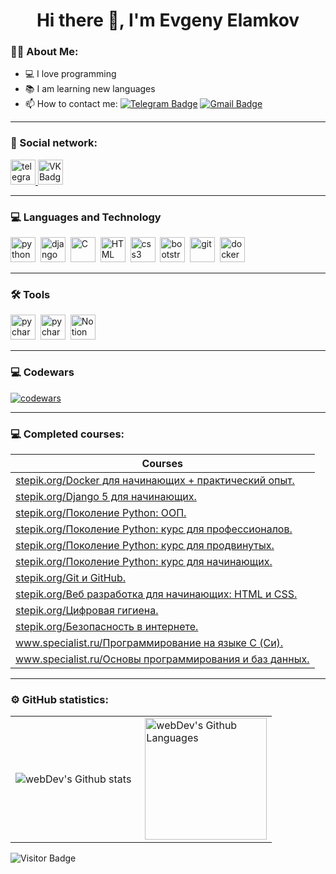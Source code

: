 <h1 align="center">Hi there 👋, I'm Evgeny Elamkov</h1>

### :man_technologist: About Me:
* 💻 I love programming
* 📚 I am learning new languages
* :mailbox: How to contact me: [![Telegram Badge](https://img.shields.io/badge/-elamkovevgeny-blue?style=flat&logo=Telegram&logoColor=white)](https://t.me/elamkovevgeny) [![Gmail Badge](https://img.shields.io/badge/-Gmail-red?style=flat&logo=Gmail&logoColor=white)](mailto:genyaelamkov@gmail.com)
---

### 🤝 Social network:

  <div id="badges">
    <a href="https://t.me/elamkovevgeny" target="_blank">
      <img src="https://cdn-icons-png.flaticon.com/512/2111/2111646.png" width="40" height="40" alt="telegram group" />
    </a>
    <a href="https://vk.com/elamkovevgeny" target="_blank">
      <img src="https://cdn-icons-png.flaticon.com/512/145/145813.png" width="40" height="40" alt="VK Badge"/>
    </a>
  </div>

---

### 💻 Languages and Technology
<img src="https://cdn.jsdelivr.net/gh/devicons/devicon/icons/python/python-original.svg" title='python' width='40' height='40'/>&nbsp;
<img src="https://cdn.jsdelivr.net/gh/devicons/devicon@latest/icons/django/django-plain.svg" title='django' width='40' height='40'/>&nbsp;
<img src="https://cdn.jsdelivr.net/gh/devicons/devicon/icons/c/c-original.svg" title='C' width='40' height='40'/>&nbsp;
<img src="https://cdn.jsdelivr.net/gh/devicons/devicon/icons/html5/html5-original.svg" title='HTML' width='40' height='40'/>&nbsp;
<img src="https://cdn.jsdelivr.net/gh/devicons/devicon/icons/css3/css3-original.svg" title='css3' width='40' height='40'/>&nbsp;
<img src="https://cdn.jsdelivr.net/gh/devicons/devicon/icons/bootstrap/bootstrap-original.svg" title='bootstrap' width='40' height='40'/>&nbsp;
<img src="https://cdn.jsdelivr.net/gh/devicons/devicon/icons/git/git-original.svg" title='git' width='40' height='40'/>&nbsp;
<img src="https://cdn.jsdelivr.net/gh/devicons/devicon@latest/icons/docker/docker-original.svg" title='docker' width='40' height='40'/>
          


---

### 🛠 Tools
<img src="https://cdn.jsdelivr.net/gh/devicons/devicon/icons/pycharm/pycharm-original.svg" title='pycharm' width='40' height='40'/>&nbsp;
<img src="https://cdn.jsdelivr.net/gh/devicons/devicon/icons/vscode/vscode-original.svg" title='pycharm' width='40' height='40'/>&nbsp;
<img src="https://upload.wikimedia.org/wikipedia/commons/1/10/2023_Obsidian_logo.svg" title="Obsidian" alt="Notion" width="40" height="40"/>&nbsp;

---

### 💻 Codewars
[![codewars](https://www.codewars.com/users/GenyaElamkov/badges/large)](https://www.codewars.com/users/GenyaElamkov)

---

### 💻 Completed courses:

| Courses                                                           |
| ----------------------------------------------------------------|
| [stepik.org/Docker для начинающих + практический опыт.](https://stepik.org/cert/2655916)|
| [stepik.org/Django 5 для начинающих.](https://stepik.org/cert/2547003)|
| [stepik.org/Поколение Python: ООП.](https://stepik.org/cert/2425182)| 
| [stepik.org/Поколение Python: курс для профессионалов.](https://stepik.org/cert/2285168)| 
| [stepik.org/Поколение Python: курс для продвинутых.](https://stepik.org/cert/1886670)|
| [stepik.org/Поколение Python: курс для начинающих.](https://stepik.org/cert/1531052)| 
| [stepik.org/Git и GitHub.](https://stepik.org/cert/2182888)| 
| [stepik.org/Веб разработка для начинающих: HTML и CSS.](https://stepik.org/cert/2158567)| 
| [stepik.org/Цифровая гигиена.](https://stepik.org/cert/2091636)| 
| [stepik.org/Безопасность в интернете.](https://stepik.org/cert/1555610)| 
| [www.specialist.ru/Программирование на языке C (Си).](https://www.specialist.ru/graduate/groupcert/997946)| 
| [www.specialist.ru/Основы программирования и баз данных.](https://www.specialist.ru/graduate/groupcert/990417)| 

---

### ⚙️ GitHub statistics:

<table>
  <tr>
    <td>
      <img align="left" src="http://github-readme-streak-stats.herokuapp.com?user=GenyaElamkov&theme=dark&background=000000" alt="webDev's Github stats" />
    </td>
    <td>
      <img height="195px" align="right" alt="webDev's Github Languages" src="https://github-readme-stats-sigma-five.vercel.app/api/top-langs/?username=GenyaElamkov&layout=compact&theme=vision-friendly-dark" />
    </td>
  </tr>
</table>

![Visitor Badge](https://visitor-badge.laobi.icu/badge?page_id=GenyaElamkov)
